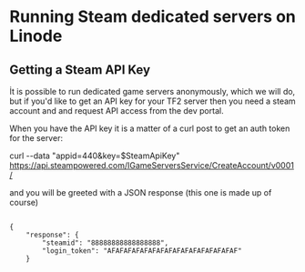 # Running Steam dedicated servers on Linode

## Getting a Steam API Key
İt is possible to run dedicated game servers anonymously, which we will do, but if you'd like to get an API key for your TF2 server then you need a steam account and and request API access from the dev portal.

When you have the API key it is a matter of a curl post to get an auth token for the server:

curl --data "appid=440&key=$SteamApiKey" https://api.steampowered.com/IGameServersService/CreateAccount/v0001/

and you will be greeted with a JSON response (this one is made up of course)

~~~

{
	"response": {
		"steamid": "88888888888888888",
		"login_token": "AFAFAFAFAFAFAFAFAFAFAFAFAFAFAFAF"
	}

~~~
